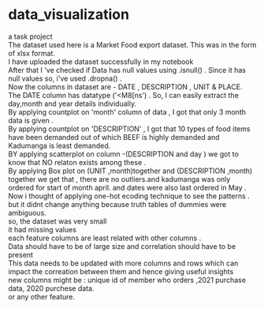 # data_visualization 
a task project <br />
The dataset used here is a Market Food export dataset. This was in the form of xlsx format.<br />
I have uploaded the dataset successfully in my notebook <br />
After that I 've checked if Data has null values using .isnull() . Since it has null values so, i've used .dropna() .<br />
Now the columns in dataset are - DATE , DESCRIPTION , UNIT & PLACE.<br />
The DATE column has datatype ('<M8[ns')  . So, I can easily extract the day,month and year details individually.<br />
By applying countplot on 'month' column of data , I  got that only 3 month data is given .<br />
By applying countplot on 'DESCRIPTION' , I got that 10 types of food items have been demanded out of which BEEF is highly demanded and Kadumanga is least demanded.<br />
BY applying scatterplot on column -(DESCRIPTION and day ) we got to know that NO relaton exists among these .<br />
By applying Box plot on (UNIT ,month)together and (DESCRIPTION ,month) together we get that , there are no outliers.and kadumanga was only ordered for start of month april. and dates were also last ordered in May .<br />
Now i thought of applying one-hot ecoding technique to see the patterns . but it didnt change anything because truth tables of dummies were ambiguous.<br />
so, the dataset was very small<br />
it had missing values<br />
each feature columns are least related with other columns .<br />
Data should have to be of large size and correlation should have to be present <br />
This data needs to be updated with more columns and rows which can impact the correation between them and hence giving useful insights <br />
new columns might be : unique id of member who orders ,2021 purchase data, 2020 purchese data.<br />
or any other feature.<br />
